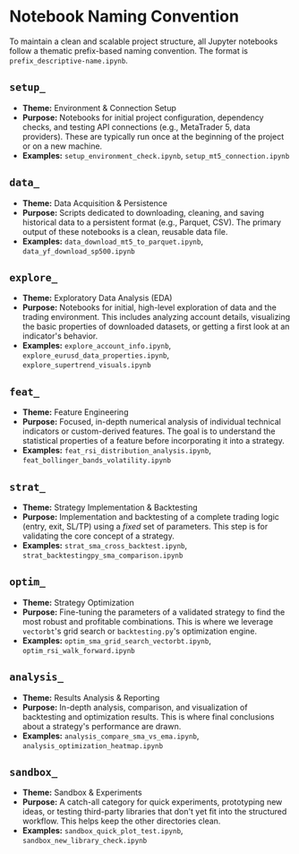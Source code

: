 # Notebook Naming Convention

To maintain a clean and scalable project structure, all Jupyter notebooks follow a thematic prefix-based naming convention. The format is `prefix_descriptive-name.ipynb`.

## **`setup_`**

- **Theme:** Environment & Connection Setup
- **Purpose:** Notebooks for initial project configuration, dependency checks, and testing API connections (e.g., MetaTrader 5, data providers). These are typically run once at the beginning of the project or on a new machine.
- **Examples:** `setup_environment_check.ipynb`, `setup_mt5_connection.ipynb`

## **`data_`**

- **Theme:** Data Acquisition & Persistence
- **Purpose:** Scripts dedicated to downloading, cleaning, and saving historical data to a persistent format (e.g., Parquet, CSV). The primary output of these notebooks is a clean, reusable data file.
- **Examples:** `data_download_mt5_to_parquet.ipynb`, `data_yf_download_sp500.ipynb`

## **`explore_`**

- **Theme:** Exploratory Data Analysis (EDA)
- **Purpose:** Notebooks for initial, high-level exploration of data and the trading environment. This includes analyzing account details, visualizing the basic properties of downloaded datasets, or getting a first look at an indicator's behavior.
- **Examples:** `explore_account_info.ipynb`, `explore_eurusd_data_properties.ipynb`, `explore_supertrend_visuals.ipynb`

## **`feat_`**

- **Theme:** Feature Engineering
- **Purpose:** Focused, in-depth numerical analysis of individual technical indicators or custom-derived features. The goal is to understand the statistical properties of a feature before incorporating it into a strategy.
- **Examples:** `feat_rsi_distribution_analysis.ipynb`, `feat_bollinger_bands_volatility.ipynb`

## **`strat_`**

- **Theme:** Strategy Implementation & Backtesting
- **Purpose:** Implementation and backtesting of a complete trading logic (entry, exit, SL/TP) using a _fixed_ set of parameters. This step is for validating the core concept of a strategy.
- **Examples:** `strat_sma_cross_backtest.ipynb`, `strat_backtestingpy_sma_comparison.ipynb`

## **`optim_`**

- **Theme:** Strategy Optimization
- **Purpose:** Fine-tuning the parameters of a validated strategy to find the most robust and profitable combinations. This is where we leverage `vectorbt`'s grid search or `backtesting.py`'s optimization engine.
- **Examples:** `optim_sma_grid_search_vectorbt.ipynb`, `optim_rsi_walk_forward.ipynb`

## **`analysis_`**

- **Theme:** Results Analysis & Reporting
- **Purpose:** In-depth analysis, comparison, and visualization of backtesting and optimization results. This is where final conclusions about a strategy's performance are drawn.
- **Examples:** `analysis_compare_sma_vs_ema.ipynb`, `analysis_optimization_heatmap.ipynb`

## **`sandbox_`**

- **Theme:** Sandbox & Experiments
- **Purpose:** A catch-all category for quick experiments, prototyping new ideas, or testing third-party libraries that don't yet fit into the structured workflow. This helps keep the other directories clean.
- **Examples:** `sandbox_quick_plot_test.ipynb`, `sandbox_new_library_check.ipynb`
